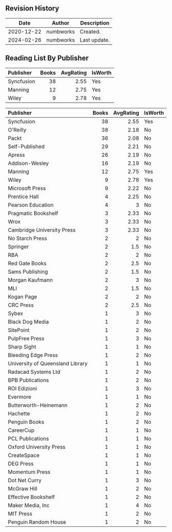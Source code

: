 ## Revision History

|Date|Author|Description|
|---|---|---|
|2020-12-22|numbworks|Created.|
|2024-02-26|numbworks|Last update.|

## Reading List By Publisher

| Publisher   |   Books |   AvgRating | IsWorth   |
|:------------|--------:|------------:|:----------|
| Syncfusion  |      38 |        2.55 | Yes       |
| Manning     |      12 |        2.75 | Yes       |
| Wiley       |       9 |        2.78 | Yes       |

| Publisher                        |   Books |   AvgRating | IsWorth   |
|:---------------------------------|--------:|------------:|:----------|
| Syncfusion                       |      38 |        2.55 | Yes       |
| O'Reilly                         |      38 |        2.18 | No        |
| Packt                            |      36 |        2.08 | No        |
| Self-Published                   |      29 |        2.21 | No        |
| Apress                           |      26 |        2.19 | No        |
| Addison-Wesley                   |      16 |        2.19 | No        |
| Manning                          |      12 |        2.75 | Yes       |
| Wiley                            |       9 |        2.78 | Yes       |
| Microsoft Press                  |       9 |        2.22 | No        |
| Prentice Hall                    |       4 |        2.25 | No        |
| Pearson Education                |       4 |        3    | No        |
| Pragmatic Bookshelf              |       3 |        2.33 | No        |
| Wrox                             |       3 |        2.33 | No        |
| Cambridge University Press       |       3 |        2.33 | No        |
| No Starch Press                  |       2 |        2    | No        |
| Springer                         |       2 |        1.5  | No        |
| RBA                              |       2 |        2    | No        |
| Red Gate Books                   |       2 |        2.5  | No        |
| Sams Publishing                  |       2 |        1.5  | No        |
| Morgan Kaufmann                  |       2 |        3    | No        |
| MLI                              |       2 |        1.5  | No        |
| Kogan Page                       |       2 |        2    | No        |
| CRC Press                        |       2 |        2.5  | No        |
| Sybex                            |       1 |        3    | No        |
| Black Dog Media                  |       1 |        2    | No        |
| SitePoint                        |       1 |        2    | No        |
| PulpFree Press                   |       1 |        3    | No        |
| Sharp Sight                      |       1 |        1    | No        |
| Bleeding Edge Press              |       1 |        2    | No        |
| University of Queensland Library |       1 |        1    | No        |
| Radacad Systems Ltd              |       1 |        2    | No        |
| BPB Publications                 |       1 |        2    | No        |
| ROI Edizioni                     |       1 |        3    | No        |
| Evermore                         |       1 |        1    | No        |
| Butterworth-Heinemann            |       1 |        2    | No        |
| Hachette                         |       1 |        2    | No        |
| Penguin Books                    |       1 |        2    | No        |
| CareerCup                        |       1 |        1    | No        |
| PCL Publications                 |       1 |        1    | No        |
| Oxford University Press          |       1 |        1    | No        |
| CreateSpace                      |       1 |        1    | No        |
| DEG Press                        |       1 |        1    | No        |
| Momentum Press                   |       1 |        1    | No        |
| Dot Net Curry                    |       1 |        3    | No        |
| McGraw Hill                      |       1 |        2    | No        |
| Effective Bookshelf              |       1 |        2    | No        |
| Maker Media, Inc                 |       1 |        4    | No        |
| MIT Press                        |       1 |        2    | No        |
| Penguin Random House             |       1 |        2    | No        |
